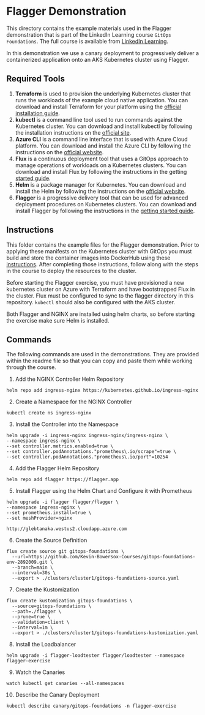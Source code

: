 # Flagger Demonstration
This directory contains the example materials used in the Flagger demonstration that is part of the LinkedIn Learning course `GitOps Foundations`. The full course is available from [LinkedIn Learning][lil-course-url].

In this demonstration we use a canary deployment to progressively deliver a containerized application onto an AKS Kubernetes cluster using Flagger.

## Required Tools
1.  **Terraform** is used to provision the underlying Kubernetes cluster that runs the workloads of the example cloud native application.  You can download and install Terraform for your platform using the [official installation guide][terraform-install].
2.  **kubectl** is a command line tool used to run commands against the Kubernetes cluster.  You can download and install kubectl by following the installation instructions on the [official site][kube-site].
3.  **Azure CLI** is a command line interface that is used with Azure Cloud platform.  You can download and install the Azure CLI by following the instructions on the [official website][azurecli-start].
4.   **Flux** is a continuous deployment tool that uses a GitOps approach to manage operations of workloads on a Kubernetes clusters.  You can download and install Flux by following the instructions in the getting [started guide][flux-start].
5.  **Helm** is a package manager for Kubernetes.  You can download and install the Helm by following the instructions on the [official website][helm-start].
5.   **Flagger** is a progressive delivery tool that can be used for advanced deployment procedures on Kubernetes clusters.  You can download and install Flagger by following the instructions in the [getting started guide][flagger-start].

## Instructions
This folder contains the example files for the Flagger demonstration.  Prior to applying these manifests on the Kubernetes cluster with GitOps you must build and store the container images into DockerHub using these [instructions][setup-instructions].  After completing those instructions, follow along with the steps in the course to deploy the resources to the cluster.

Before starting the Flagger exercise, you must have provisioned a new kubernetes cluster on Azure with Terraform and have bootstrapped Flux in the cluster.  Flux must be configured to sync to the flagger directory in this repository.  `kubectl` should also be configured with the AKS cluster.

Both Flagger and NGINX are installed using helm charts, so before starting the exercise make sure Helm is installed.

## Commands
The following commands are used in the demonstrations.  They are provided within the readme file so that you can copy and paste them while working through the course.

1. Add the NGINX Controller Helm Repository
```
helm repo add ingress-nginx https://kubernetes.github.io/ingress-nginx
```

2. Create a Namespace for the NGINX Controller
```
kubectl create ns ingress-nginx
```

3. Install the Controller into the Namespace
```
helm upgrade -i ingress-nginx ingress-nginx/ingress-nginx \
--namespace ingress-nginx \
--set controller.metrics.enabled=true \
--set controller.podAnnotations."prometheus\.io/scrape"=true \
--set controller.podAnnotations."prometheus\.io/port"=10254

```

4.  Add the Flagger Helm Repository
```
helm repo add flagger https://flagger.app
```

5.  Install Flagger using the Helm Chart and Configure it with Prometheus 
```
helm upgrade -i flagger flagger/flagger \
--namespace ingress-nginx \
--set prometheus.install=true \
--set meshProvider=nginx
```

```
http://glebtanaka.westus2.cloudapp.azure.com
```
6.  Create the Source Definition
```
flux create source git gitops-foundations \
  --url=https://github.com/Kevin-Bowersox-Courses/gitops-foundations-env-2892009.git \
  --branch=main \
  --interval=30s \
  --export > ./clusters/cluster1/gitops-foundations-source.yaml
```

7.  Create the Kustomization
```
flux create kustomization gitops-foundations \
  --source=gitops-foundations \
  --path=./flagger \
  --prune=true \
  --validation=client \
  --interval=1m \
  --export > ./clusters/cluster1/gitops-foundations-kustomization.yaml
```

8.  Install the Loadbalancer
```
helm upgrade -i flagger-loadtester flagger/loadtester --namespace flagger-exercise
```

9.  Watch the Canaries
```
watch kubectl get canaries --all-namespaces
```

10.  Describe the Canary Deployment
```
kubectl describe canary/gitops-foundations -n flagger-exercise
```


[0]: # (Replace these placeholder URLs with actual course URLs)

[lil-course-url]: https://www.linkedin.com/learning/
[lil-thumbnail-url]: http://
[k3d-start]: https://k3d.io/#installation
[docker-install]: https://docs.docker.com/engine/install/
[kube-site]: https://kubernetes.io/docs/tasks/tools/
[azurecli-start]: https://docs.microsoft.com/en-us/cli/azure/install-azure-cli
[setup-instructions]: https://github.com/LinkedInLearning/gitops-foundations-env-2892009#installing
[flux-start]: https://fluxcd.io/docs/get-started/
[flagger-start]: https://docs.flagger.app/
[terraform-install]: https://learn.hashicorp.com/tutorials/terraform/install-cli?in=terraform/azure-get-started
[helm-start]: https://helm.sh/docs/intro/install/


